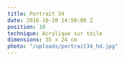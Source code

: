 ```yaml
---
title: Portrait 34
date: 2016-10-20 14:50:00 Z
position: 18
technique: Acrylique sur toile
dimensions: 35 x 24 cm
photo: "/uploads/portrait34_hd.jpg"
---
```



